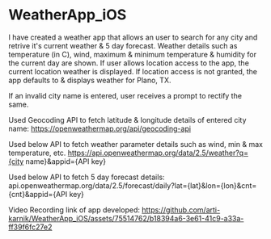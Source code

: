 # WeatherApp_iOS

I have created a weather app that allows an user to search for any city and retrive it's current weather & 5 day forecast. Weather details such as temperature (in C), wind, maximum & minimum temperature & humidity for the current day are shown. If user allows location access to the app, the current location weather is displayed. If location access is not granted, the app defaults to & displays weather for Plano, TX.

If an invalid city name is entered, user receives a prompt to rectify the same.

Used Geocoding API to fetch latitude & longitude details of entered city name:
https://openweathermap.org/api/geocoding-api

Used below API to fetch weather parameter details such as wind, min & max temperature, etc.
https://api.openweathermap.org/data/2.5/weather?q={city name}&appid={API key}

Used below API to fetch 5 day forecast details:
api.openweathermap.org/data/2.5/forecast/daily?lat={lat}&lon={lon}&cnt={cnt}&appid={API key}

Video Recording link of app developed:
https://github.com/arti-karnik/WeatherApp_iOS/assets/75514762/b18394a6-3e61-41c9-a33a-ff39f6fc27e2
